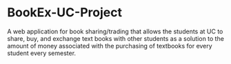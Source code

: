 # BookEx-UC-Project
A web application for book sharing/trading that allows the students at UC to share, buy, and exchange text books with other students as a solution to the amount of money associated with the purchasing of textbooks for every student every semester.
